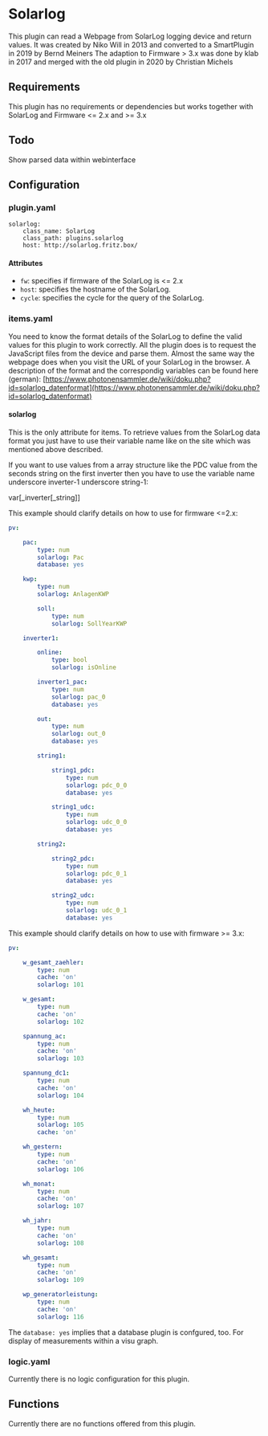 # Solarlog

This plugin can read a Webpage from SolarLog logging device and return values. 
It was created by Niko Will in 2013 and converted to a SmartPlugin in 2019 by Bernd Meiners
The adaption to Firmware > 3.x was done by klab in 2017 and merged with the old plugin in 2020 by Christian Michels

## Requirements

This plugin has no requirements or dependencies but works together with SolarLog and Firmware <= 2.x and >= 3.x

## Todo

Show parsed data within webinterface

## Configuration

### plugin.yaml

```
solarlog:
    class_name: SolarLog
    class_path: plugins.solarlog
    host: http://solarlog.fritz.box/
```

#### Attributes

* `fw`: specifies if firmware of the SolarLog is <= 2.x
* `host`: specifies the hostname of the SolarLog.
* `cycle`: specifies the cycle for the query of the SolarLog.

### items.yaml
You need to know the format details of the SolarLog to define the valid values for this plugin to work correctly.
All the plugin does is to request the JavaScript files from the device and parse them. 
Almost the same way the webpage does when you visit the URL of your SolarLog in the browser.
A description of the format and the correspondig variables can be found here (german): [https://www.photonensammler.de/wiki/doku.php?id=solarlog_datenformat](https://www.photonensammler.de/wiki/doku.php?id=solarlog_datenformat)

#### solarlog

This is the only attribute for items. To retrieve values from the SolarLog data 
format you just have to use their variable name like on the site which was mentioned above described.

If you want to use values from a array structure like the PDC value from the seconds string on 
the first inverter then you have to use the variable name underscore inverter-1 underscore string-1:

var[_inverter[_string]]

This example should clarify details on how to use for firmware <=2.x:

```yaml
pv:

    pac:
        type: num
        solarlog: Pac
        database: yes

    kwp:
        type: num
        solarlog: AnlagenKWP

        soll:
            type: num
            solarlog: SollYearKWP

    inverter1:

        online:
            type: bool
            solarlog: isOnline

        inverter1_pac:
            type: num
            solarlog: pac_0
            database: yes

        out:
            type: num
            solarlog: out_0
            database: yes

        string1:

            string1_pdc:
                type: num
                solarlog: pdc_0_0
                database: yes

            string1_udc:
                type: num
                solarlog: udc_0_0
                database: yes

        string2:

            string2_pdc:
                type: num
                solarlog: pdc_0_1
                database: yes

            string2_udc:
                type: num
                solarlog: udc_0_1
                database: yes
```

This example should clarify details on how to use with firmware >= 3.x:

```yaml
pv:

    w_gesamt_zaehler:
        type: num
        cache: 'on'
        solarlog: 101

    w_gesamt:
        type: num
        cache: 'on'
        solarlog: 102

    spannung_ac:
        type: num
        cache: 'on'
        solarlog: 103

    spannung_dc1:
        type: num
        cache: 'on'
        solarlog: 104

    wh_heute:
        type: num
        solarlog: 105
        cache: 'on'

    wh_gestern:
        type: num
        cache: 'on'
        solarlog: 106

    wh_monat:
        type: num
        cache: 'on'
        solarlog: 107

    wh_jahr:
        type: num
        cache: 'on'
        solarlog: 108

    wh_gesamt:
        type: num
        cache: 'on'
        solarlog: 109

    wp_generatorleistung:
        type: num
        cache: 'on'
        solarlog: 116
```

The ``database: yes`` implies that a database plugin is confgured, too. For display of measurements within a visu graph.

### logic.yaml

Currently there is no logic configuration for this plugin.

## Functions

Currently there are no functions offered from this plugin.

